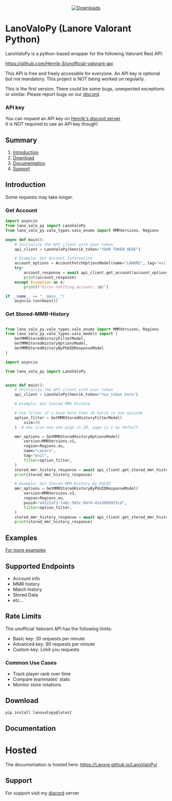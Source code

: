 [discord]: https://discord.gg/wF9JHH55Kp

<div align="center">

[![Downloads](https://static.pepy.tech/badge/lanovalopy)](https://pepy.tech/project/lanovalopy)

</div>

# LanoValoPy (Lanore Valorant Python)

LanoValoPy is a python-based wrapper for the following Valorant Rest API:

https://github.com/Henrik-3/unofficial-valorant-api

This API is free and freely accessible for everyone. An API key is optional but not mandatory. This project is NOT being worked on regularly.

This is the first version. There could be some bugs, unexpected exceptions or similar. Please report bugs on our [discord].

### API key

You can request an API key on [Henrik's discord server](https://discord.com/invite/X3GaVkX2YN) <br> It is NOT required to use an API key though!

## Summary

1. [Introduction](#introduction)
2. [Download](#download)
3. [Documentation](#documentation)
4. [Support](#support)

## Introduction

Some requests may take longer.

### Get Account

```python
import asyncio
from lano_valo_py import LanoValoPy
from lano_valo_py.valo_types.valo_enums import MMRVersions, Regions

async def main():
    # Initialize the API client with your token
    api_client = LanoValoPy(henrik_token="YOUR_TOKEN_HERE")

    # Example: Get Account Information
    account_options = AccountFetchOptionsModel(name="LANORE", tag="evil")
    try:
        account_response = await api_client.get_account(account_options)
        print(account_response)
    except Exception as e:
        print(f"Error fetching account: {e}")

if __name__ == "__main__":
    asyncio.run(main())

```

### Get Stored-MMR-History 
```python

from lano_valo_py.valo_types.valo_enums import MMRVersions, Regions
from lano_valo_py.valo_types.valo_models import (
    GetMMRStoredHistoryFilterModel,
    GetMMRStoredHistoryOptionsModel,
    GetMMRStoredHistoryByPUUIDResponseModel
)

import asyncio

from lano_valo_py import LanoValoPy


async def main():
    # Initialize the API client with your token
    api_client = LanoValoPy(henrik_token="You_token_here")

    # Example: Get Stored MMR History

    # Use filter if u have more than 20 match in one episode
    option_filter = GetMMRStoredHistoryFilterModel(
        size=20
    )  # max size one one page is 20, page is 1 by default

    mmr_options = GetMMRStoredHistoryOptionsModel(
        version=MMRVersions.v1,
        region=Regions.eu,
        name="Lanore",
        tag="evil",
        filter=option_filter,
    )
    stored_mmr_history_response = await api_client.get_stored_mmr_history(mmr_options)
    print(stored_mmr_history_response)

    # Example: Get Stored MMR History By PUUID
    mmr_options = GetMMRStoredHistoryByPUUIDResponseModel(
        version=MMRVersions.v1,
        region=Regions.eu,
        puuid="e4122af3-fa8c-582c-847d-42a3868925cd",
        filter=option_filter,
    )
    stored_mmr_history_response = await api_client.get_stored_mmr_history_by_puuid(mmr_options)
    print(stored_mmr_history_response)

```

## Examples

[For more examples](./examples/)

## Supported Endpoints
- Account info
- MMR history
- Match history
- Stored Data
- etc...

## Rate Limits
The unofficial Valorant API has the following limits:
- Basic key: 30 requests per minute
- Advanced key: 90 requests per minute
- Custom key: Limit you requests

### Common Use Cases
- Track player rank over time
- Compare teammates' stats
- Monitor store rotations

## Download

``` bash
pip install lanovalopy@latest

```

## Documentation

# Hosted

The documentation is hosted here: https://Lanxre.github.io/LanoValoPy/

## Support

For support visit my [discord] server